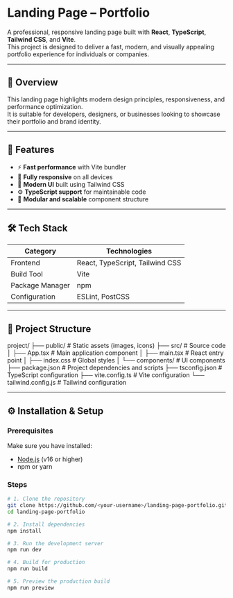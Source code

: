 # Landing Page – Portfolio

A professional, responsive landing page built with **React**, **TypeScript**, **Tailwind CSS**, and **Vite**.  
This project is designed to deliver a fast, modern, and visually appealing portfolio experience for individuals or companies.

---

## 📘 Overview

This landing page highlights modern design principles, responsiveness, and performance optimization.  
It is suitable for developers, designers, or businesses looking to showcase their portfolio and brand identity.

---

## 🚀 Features

- ⚡ **Fast performance** with Vite bundler  
- 📱 **Fully responsive** on all devices  
- 🎨 **Modern UI** built using Tailwind CSS  
- ⚙️ **TypeScript support** for maintainable code  
- 🧩 **Modular and scalable** component structure  

---

## 🛠️ Tech Stack

| Category | Technologies |
|-----------|---------------|
| Frontend | React, TypeScript, Tailwind CSS |
| Build Tool | Vite |
| Package Manager | npm |
| Configuration | ESLint, PostCSS |

---

## 📂 Project Structure

project/
├── public/ # Static assets (images, icons)
├── src/ # Source code
│ ├── App.tsx # Main application component
│ ├── main.tsx # React entry point
│ ├── index.css # Global styles
│ └── components/ # UI components
├── package.json # Project dependencies and scripts
├── tsconfig.json # TypeScript configuration
├── vite.config.ts # Vite configuration
└── tailwind.config.js # Tailwind configuration

---

## ⚙️ Installation & Setup

### Prerequisites
Make sure you have installed:
- [Node.js](https://nodejs.org/) (v16 or higher)
- npm or yarn

### Steps

```bash
# 1. Clone the repository
git clone https://github.com/<your-username>/landing-page-portfolio.git
cd landing-page-portfolio

# 2. Install dependencies
npm install

# 3. Run the development server
npm run dev

# 4. Build for production
npm run build

# 5. Preview the production build
npm run preview

